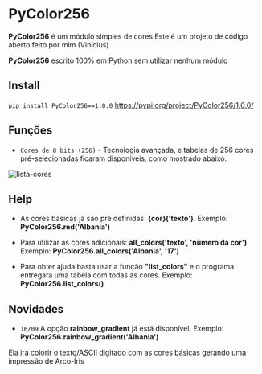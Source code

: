 # PyColor256

**PyColor256** é um módulo simples de cores 
Este é um projeto de código aberto feito por mim (Vinícius)

**PyColor256** escrito 100% em Python sem utilizar nenhum módulo

## Install
`pip install PyColor256==1.0.0`
https://pypi.org/project/PyColor256/1.0.0/

## Funções

* `Cores de 8 bits (256)` - Tecnologia avançada, e tabelas de 256 cores pré-selecionadas ficaram disponíveis, como mostrado abaixo.
<img src="https://i.ibb.co/vxcfqXH/lista-cores.png" alt="lista-cores" border="0">

## Help

* As cores básicas já são pré definidas: **{cor}('texto')**. Exemplo: **PyColor256.red('Albania')**

* Para utilizar as cores adicionais: **all_colors('texto', 'número da cor')**. Exemplo: **PyColor256.all_colors('Albania', '17')**
* Para obter ajuda basta usar a função **"list_colors"** e o programa entregara uma tabela com todas as cores. Exemplo: **PyColor256.list_colors()**
## Novidades

* `16/09` A opção **rainbow_gradient** já está disponível. Exemplo: **PyColor256.rainbow_gradient('Albania')**

Ela irá colorir o texto/ASCII digitado com as cores básicas gerando uma impressão de Arco-Íris

